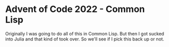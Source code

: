 # Advent of Code 2022 - Common Lisp

Originally I was going to do all of this in Common Lisp. But then I got sucked into Julia and that kind of took over. So we'll see if I pick this back up or not.